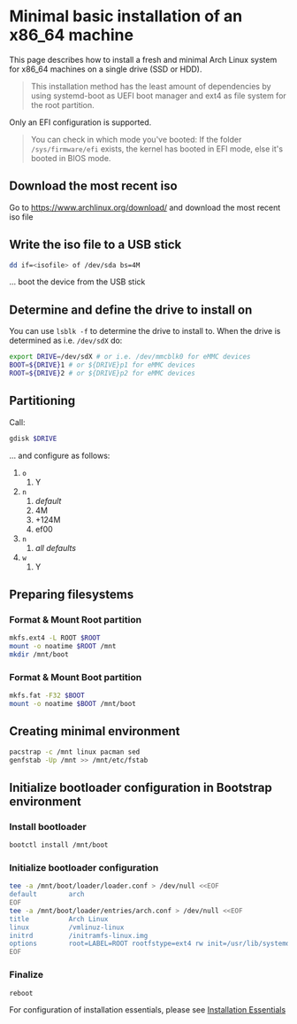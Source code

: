 # Minimal basic installation of an x86_64 machine
This page describes how to install a fresh and minimal Arch Linux system for x86_64 machines on a single drive (SSD or HDD).
> This installation method has the least amount of dependencies by using systemd-boot as UEFI boot manager and ext4 as file system for the root partition.

Only an EFI configuration is supported.
> You can check in which mode you've booted: If the folder `/sys/firmware/efi` exists, the kernel has booted in EFI mode, else it's booted in BIOS mode.

## Download the most recent iso
Go to https://www.archlinux.org/download/ and download the most recent iso file

## Write the iso file to a USB stick
```bash
dd if=<isofile> of /dev/sda bs=4M
```

... boot the device from the USB stick

## Determine and define the drive to install on
You can use `lsblk -f` to determine the drive to install to.
When the drive is determined as i.e. `/dev/sdX` do:
```bash
export DRIVE=/dev/sdX # or i.e. /dev/mmcblk0 for eMMC devices
BOOT=${DRIVE}1 # or ${DRIVE}p1 for eMMC devices
ROOT=${DRIVE}2 # or ${DRIVE}p2 for eMMC devices
```

## Partitioning
Call:
```bash
gdisk $DRIVE
```
... and configure as follows:
1. `o`
    1. Y
1. `n`
    1. _default_
    1. 4M
    1. +124M
    1. ef00
1. `n`
    1. _all defaults_
1. `w`
    1. Y

## Preparing filesystems

### Format & Mount Root partition
```bash
mkfs.ext4 -L ROOT $ROOT
mount -o noatime $ROOT /mnt
mkdir /mnt/boot
```

### Format & Mount Boot partition
```bash
mkfs.fat -F32 $BOOT
mount -o noatime $BOOT /mnt/boot
```

## Creating minimal environment
```bash
pacstrap -c /mnt linux pacman sed
genfstab -Up /mnt >> /mnt/etc/fstab
```

## Initialize bootloader configuration in Bootstrap environment

### Install bootloader
```bash
bootctl install /mnt/boot
```

### Initialize bootloader configuration
```bash
tee -a /mnt/boot/loader/loader.conf > /dev/null <<EOF
default        arch
EOF
tee -a /mnt/boot/loader/entries/arch.conf > /dev/null <<EOF
title          Arch Linux
linux          /vmlinuz-linux
initrd         /initramfs-linux.img
options        root=LABEL=ROOT rootfstype=ext4 rw init=/usr/lib/systemd/systemd
EOF
```

### Finalize
```bash
reboot
```

For configuration of installation essentials, please see [Installation Essentials](essentials-installation.md)
